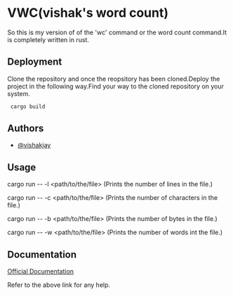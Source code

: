 
# VWC(vishak's word count)

So this is my version of of the 'wc' command or the word count command.It is completely written in rust.


## Deployment

Clone the repository and once the reopsitory has been cloned.Deploy the project in the following way.Find your way to the cloned repository on your system.

```bash
 cargo build
```


## Authors

- [@vishakjay](https://www.github.com/vishakjay)


## Usage
 
cargo run -- -l <path/to/the/file> (Prints the number of lines in the file.)

cargo run -- -c <path/to/the/file> (Prints the number of characters in the file.)

cargo run -- -b <path/to/the/file> (Prints the number of bytes in the file.)

cargo run -- -w <path/to/the/file> (Prints the number of words int the file.)



## Documentation

[Official Documentation](https://www.rust-lang.org/learn)

Refer to the above link for any help.




